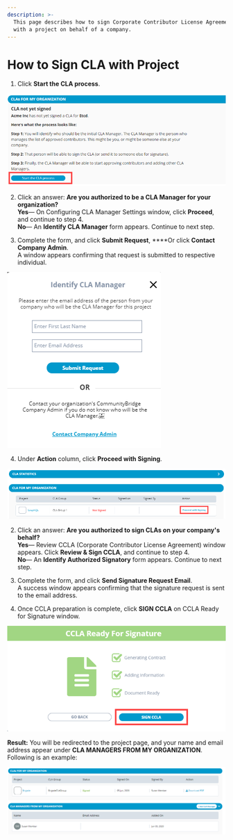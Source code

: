 ```yaml
---
description: >-
  This page describes how to sign Corporate Contributor License Agreement (CCLA)
  with a project on behalf of a company.
---
```


# How to Sign CLA with Project

1. Click **Start the CLA process**.

![Start the CLA Process](../../../../.gitbook/assets/start-cla-process.png)

2. Click an answer: **Are you authorized to be a CLA Manager for your organization?  
Yes**— On Configuring CLA Manager Settings window, click **Proceed**, and continue to step 4.  
**No**— An **Identify CLA Manager** form appears. Continue to next step.

3. Complete the form, and click **Submit Request**, ****Or click **Contact Company Admin**.  
A window appears confirming that request is submitted to respective individual.

![](../../../../.gitbook/assets/identify-cla-manager.png)

4. Under **Action** column, click **Proceed with Signing**.

![Proceed with Signing CLA](../../../../.gitbook/assets/proceed-with-signing-cla.png)

2. Click an answer: **Are you authorized to sign CLAs on your company's behalf?  
Yes**— Review CCLA \(Corporate Contributor License Agreement\) window appears. Click **Review & Sign CCLA**, and continue to step 4.  
**No**— An **Identify Authorized Signatory** form appears. Continue to next step.

3. Complete the form, and click **Send Signature Request Email**.  
A success window appears confirming that the signature request is sent to the email address.

4. Once CCLA preparation is complete, click **SIGN CCLA** on CCLA Ready for Signature window.

![](../../../../.gitbook/assets/ccla-ready-for-signature.png)

**Result:** You will be redirected to the project page, and your name and email address appear under **CLA MANAGERS FROM MY ORGANIZATION**. Following is an example:

![CCLA signed successfully](../../../../.gitbook/assets/cla-managers-from-my-organization-example.png)





